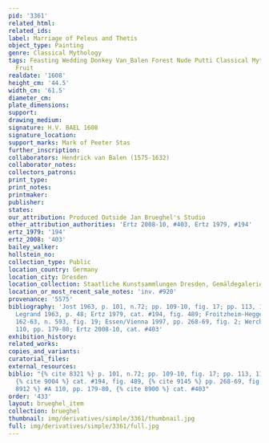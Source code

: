 ```yaml
---
pid: '3361'
related_html: 
related_ids: 
label: Marriage of Peleus and Thetis
object_type: Painting
genre: Classical Mythology
tags: Feasting Wedding Donkey Van_Balen Forest Nude Putti Classical Mythological Food
  Fruit
realdate: '1608'
height_cm: '44.5'
width_cm: '61.5'
diameter_cm: 
plate_dimensions: 
support: 
drawing_medium: 
signature: H.V. BAEL 1608
signature_location: 
support_marks: Mark of Peeter Stas
further_inscription: 
collaborators: Hendrick van Balen (1575-1632)
collaborator_notes: 
collectors_patrons: 
print_type: 
print_notes: 
printmaker: 
publisher: 
states: 
our_attribution: Produced Outside Jan Brueghel's Studio
other_attribution_authorities: 'Ertz 2008-10, #403, Ertz 1979, #194'
ertz_1979: '194'
ertz_2008: '403'
bailey_walker: 
hollstein_no: 
collection_type: Public
location_country: Germany
location_city: Dresden
location_collection: Staatliche Kunstsammlungen Dresden, Gemäldegalerie Alte Meister
location_or_most_recent_sale_notes: 'inv. #920'
provenance: '5575'
bibliography: 'Jost 1963, p. 101, n.72; pp. 109-10, fig. 17; pp. 113, 115, 118-19;
  Legrand 1963, p. 48; Ertz 1979, cat. #194, fig. 489; Froitzheim-Hegger 1993, pp.
  162-63, n. 593, fig. 19; Essen/Vienna 1997, pp. 268-69, fig. 2; Werche 2004, #A
  110, pp. 179-80; Ertz 2008-10, cat. #403'
exhibition_history: 
related_works: 
copies_and_variants: 
curatorial_files: 
external_resources: 
biblio: "{% cite 8321 %} p. 101, n.72; pp. 109-10, fig. 17; pp. 113, 115, 118-19,
  {% cite 9004 %} cat. #194, fig. 489, {% cite 9145 %} pp. 268-69, fig. 2, {% cite
  8912 %} #A 110, pp. 179-80, {% cite 8900 %} cat. #403"
order: '433'
layout: brueghel_item
collection: brueghel
thumbnail: img/derivatives/simple/3361/thumbnail.jpg
full: img/derivatives/simple/3361/full.jpg
---
```

